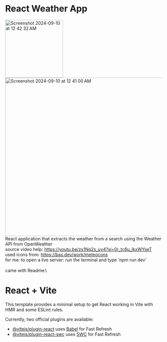 # React Weather App
<img width="186" alt="Screenshot 2024-09-10 at 12 42 32 AM" src="https://github.com/user-attachments/assets/aa327405-a55c-4252-bc83-36937f41f9a0">\
<img width="509" alt="Screenshot 2024-09-10 at 12 41 00 AM" src="https://github.com/user-attachments/assets/c273ce6d-a269-4ea0-9fae-d408b5d9075b">\
React application that extracts the weather from a search using the Weather API from OpenWeather\
source video help: https://youtu.be/zs1Nq2s_uy4?si=0r_tc6u_lkxWYseT
\
used icons from: https://bas.dev/work/meteocons
\
for me: to open a live server: run the terminal and type 'npm run dev'\
\
came with Readme:\
# React + Vite

This template provides a minimal setup to get React working in Vite with HMR and some ESLint rules.

Currently, two official plugins are available:

- [@vitejs/plugin-react](https://github.com/vitejs/vite-plugin-react/blob/main/packages/plugin-react/README.md) uses [Babel](https://babeljs.io/) for Fast Refresh
- [@vitejs/plugin-react-swc](https://github.com/vitejs/vite-plugin-react-swc) uses [SWC](https://swc.rs/) for Fast Refresh

